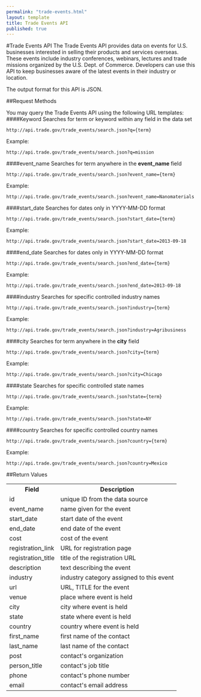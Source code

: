 ```yaml
---
permalink: "trade-events.html"
layout: template
title: Trade Events API
published: true
---
```


#Trade Events API
The Trade Events API provides data on events for U.S. businesses interested in selling their products and services overseas.  These events include industry conferences, webinars, lectures and trade missions organized by the U.S. Dept. of Commerce. Developers can use this API to keep businesses aware of the latest events in their industry or location.

The output format for this API is JSON.

##Request Methods

You may query the Trade Events API using the following URL templates:
####Keyword
Searches for term or keyword within any field in the data set

    http://api.trade.gov/trade_events/search.json?q={term}

Example:

    http://api.trade.gov/trade_events/search.json?q=mission
    
####event_name
Searches for term anywhere in the **event_name** field

    http://api.trade.gov/trade_events/search.json?event_name={term}

Example:

    http://api.trade.gov/trade_events/search.json?event_name=Nanomaterials
####start_date
Searches for dates only in YYYY-MM-DD format

    http://api.trade.gov/trade_events/search.json?start_date={term}

Example:

    http://api.trade.gov/trade_events/search.json?start_date=2013-09-18
####end_date
Searches for dates only in YYYY-MM-DD format

    http://api.trade.gov/trade_events/search.json?end_date={term}

Example:

    http://api.trade.gov/trade_events/search.json?end_date=2013-09-18
####industry
Searches for specific controlled industry names

    http://api.trade.gov/trade_events/search.json?industry={term}

Example:

    http://api.trade.gov/trade_events/search.json?industry=Agribusiness
####city
Searches for term anywhere in the **city** field

    http://api.trade.gov/trade_events/search.json?city={term}

Example:

    http://api.trade.gov/trade_events/search.json?city=Chicago
####state
Searches for specific controlled state names

    http://api.trade.gov/trade_events/search.json?state={term}

Example:

    http://api.trade.gov/trade_events/search.json?state=NY
####country
Searches for specific controlled country names

    http://api.trade.gov/trade_events/search.json?country={term}

Example:

    http://api.trade.gov/trade_events/search.json?country=Mexico
    
##Return Values
<table border="0">
<tr>
<th>Field</th>
<th>Description</th>
</tr>

<tr>
<td>id</td>
<td>unique ID from the data source</td>
</tr>

<tr>
<td>event_name</td>
<td>name given for the event</td>
</tr>

<tr>
<td>start_date</td>
<td>start date of the event</td>
</tr>

<tr>
<td>end_date</td>
<td>end date of the event</td>
</tr>

<tr>
<td>cost</td>
<td>cost of the event</td>
</tr>

<tr>
<td>registration_link</td>
<td>URL for registration page</td>
</tr>

<tr>
<td>registration_title</td>
<td>title of the registration URL</td>
</tr>

<tr>
<td>description</td>
<td>text describing the event</td>
</tr>

<tr>
<td>industry</td>
<td>industry category assigned to this event</td>
</tr>

<tr>
<td>url</td>
<td>URL, TITLE for the event</td>
</tr>

<tr>
<td>venue</td>
<td>place where event is held</td>
</tr>

<tr>
<td>city</td>
<td>city where event is held</td>
</tr>

<tr>
<td>state</td>
<td>state where event is held</td>
</tr>

<tr>
<td>country</td>
<td>country where event is held</td>
</tr>

<tr>
<td>first_name</td>
<td>first name of the contact</td>
</tr>

<tr>
<td>last_name</td>
<td>last name of the contact</td>
</tr>

<tr>
<td>post</td>
<td>contact's organization</td>
</tr>

<tr>
<td>person_title</td>
<td>contact's job title</td>
</tr>

<tr>
<td>phone</td>
<td>contact's phone number</td>
</tr>

<tr>
<td>email</td>
<td>contact's email address</td>
</tr>

</table>